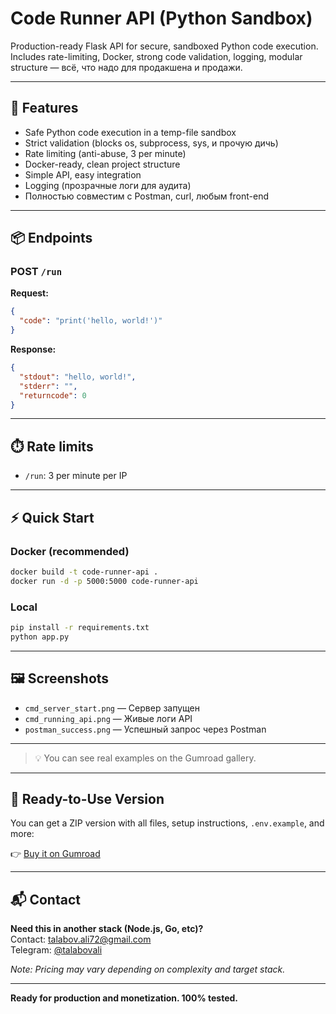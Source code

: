 # Code Runner API (Python Sandbox)

Production-ready Flask API for secure, sandboxed Python code execution.  
Includes rate-limiting, Docker, strong code validation, logging, modular structure — всё, что надо для продакшена и продажи.

---

## 🚀 Features

- Safe Python code execution in a temp-file sandbox
- Strict validation (blocks os, subprocess, sys, и прочую дичь)
- Rate limiting (anti-abuse, 3 per minute)
- Docker-ready, clean project structure
- Simple API, easy integration
- Logging (прозрачные логи для аудита)
- Полностью совместим с Postman, curl, любым front-end

---

## 📦 Endpoints

### POST `/run`

**Request:**
```json
{
  "code": "print('hello, world!')"
}
```

**Response:**
```json
{
  "stdout": "hello, world!",
  "stderr": "",
  "returncode": 0
}
```

---

## ⏱️ Rate limits

- `/run`: 3 per minute per IP

---

## ⚡ Quick Start

### Docker (recommended)
```bash
docker build -t code-runner-api .
docker run -d -p 5000:5000 code-runner-api
```

### Local
```bash
pip install -r requirements.txt
python app.py
```

---

## 🖼️ Screenshots

- `cmd_server_start.png` — Сервер запущен
- `cmd_running_api.png` — Живые логи API
- `postman_success.png` — Успешный запрос через Postman

---

> 💡 You can see real examples on the Gumroad gallery.

---

## 💼 Ready-to-Use Version

You can get a ZIP version with all files, setup instructions, `.env.example`, and more:

👉 [Buy it on Gumroad](https://talabov.gumroad.com/)

---


## 📬 Contact

**Need this in another stack (Node.js, Go, etc)?**  
Contact: talabov.ali72@gmail.com  
Telegram: [@talabovali](https://t.me/talabovali)

*Note: Pricing may vary depending on complexity and target stack.*

---

**Ready for production and monetization. 100% tested.**
